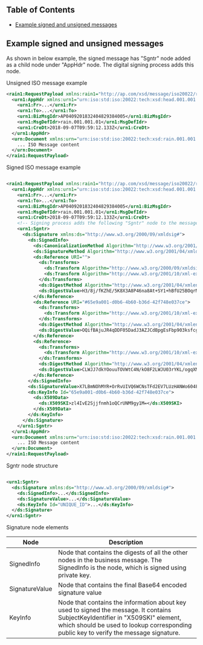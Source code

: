 

## Table of Contents
- [Example signed and unsigned messages](#signedunsignedmessageexample)

## Example signed and unsigned messages <a name="signedunsignedmessageexample"></a>

As shown in below example, the signed message has "Sgntr" node added as a child node under "AppHdr" node. The digital signing process adds this node.

Unsigned ISO message example

```xml
<rain1:RequestPayload xmlns:rain1="http://ap.com/xsd/message/iso20022/rain.001.001.01">
  <urn1:AppHdr xmlns:urn1="urn:iso:std:iso:20022:tech:xsd:head.001.001.01">
    <urn1:Fr>...</urn1:Fr>
    <urn1:To>...</urn1:To>
    <urn1:BizMsgIdr>AP0409201832404829384005</urn1:BizMsgIdr>
    <urn1:MsgDefIdr>rain.001.001.01</urn1:MsgDefIdr>
    <urn1:CreDt>2018-09-07T09:59:12.133Z</urn1:CreDt>
  </urn1:AppHdr>
  <urn:Document xmlns:urn="urn:iso:std:iso:20022:tech:xsd:rain.001.001.01">
    ... ISO Message content
  </urn:Document> 
</rain1:RequestPayload>
```

Signed ISO message example

```xml

<rain1:RequestPayload xmlns:rain1="http://ap.com/xsd/message/iso20022/rain.001.001.01">
  <urn1:AppHdr xmlns:urn1="urn:iso:std:iso:20022:tech:xsd:head.001.001.01">
    <urn1:Fr>...</urn1:Fr>
    <urn1:To>...</urn1:To>
    <urn1:BizMsgIdr>AP0409201832404829384005</urn1:BizMsgIdr>
    <urn1:MsgDefIdr>rain.001.001.01</urn1:MsgDefIdr>
    <urn1:CreDt>2018-09-07T09:59:12.133Z</urn1:CreDt>
    <!-- Signing process adds the following "Sgntr" node to the message -->
    <urn1:Sgntr>
      <ds:Signature xmlns:ds="http://www.w3.org/2000/09/xmldsig#">
        <ds:SignedInfo>
          <ds:CanonicalizationMethod Algorithm="http://www.w3.org/2001/10/xml-exc-c14n#" />
          <ds:SignatureMethod Algorithm="http://www.w3.org/2001/04/xmldsig-more#rsa-sha256" />
          <ds:Reference URI="">
            <ds:Transforms>
              <ds:Transform Algorithm="http://www.w3.org/2000/09/xmldsig#enveloped-signature" />
              <ds:Transform Algorithm="http://www.w3.org/2001/10/xml-exc-c14n#" />
            </ds:Transforms>
            <ds:DigestMethod Algorithm="http://www.w3.org/2001/04/xmlenc#sha256" />
            <ds:DigestValue>H3/8j/fKZhE/5K8X3A8P46na8At+SY1+hBfU25BOqrM=</ds:DigestValue>
          </ds:Reference>
          <ds:Reference URI="#65e9a001-d0b6-4b60-b36d-42f748e037ce">
            <ds:Transforms>
              <ds:Transform Algorithm="http://www.w3.org/2001/10/xml-exc-c14n#" />
            </ds:Transforms>
            <ds:DigestMethod Algorithm="http://www.w3.org/2001/04/xmlenc#sha256" />
            <ds:DigestValue>OQifBAjuJR4qDDF05DadJ3AZJCdBpgEsFbp903ksfcg=</ds:DigestValue>
          </ds:Reference>
          <ds:Reference>
            <ds:Transforms>
              <ds:Transform Algorithm="http://www.w3.org/2001/10/xml-exc-c14n#" />
            </ds:Transforms>
            <ds:DigestMethod Algorithm="http://www.w3.org/2001/04/xmlenc#sha256" />
            <ds:DigestValue>CLWJJ7dkYOouuTOVWtC4N/kO8F2LWJU03rYKL/ogqXM=</ds:DigestValue>
          </ds:Reference>
        </ds:SignedInfo>
        <ds:SignatureValue>X7LBmNOhMYR+OrRvUIVQ6WCNsTFd2EV7LUzHANWo604FHhQqEdXmMoY7zHb8j+B51RQyZYQVcyl8QtEFLYgmzta2WnbwI1AybAXncyl5a5wmfjsDd94TbvYr8IEHCZCoi7gNdj7vzb7CJ87fmqXLRDnFa8f7tLuYlJOhu0S2+PprVYEkmly5QKcg5tNk/axLLTrV9FEFO07fD/+3YZOkWQU0MlQB3KXwe3z1biGYcxBKgWuZBzx6JVzwKNHAuk7NaAduT0MZpuFqwnnq59Cw/pr5AjNkLk70TEhhyRCXDTv7HTYRUTzOO9fOsrkjqMzd9GCZIIq9Fqv8si8EdzJwdw==</ds:SignatureValue>
        <ds:KeyInfo Id="65e9a001-d0b6-4b60-b36d-42f748e037ce">
          <ds:X509Data>
            <ds:X509SKI>zl4IvE2Sjjfnmh1oQCrUNM9gy1M=</ds:X509SKI>
          </ds:X509Data>
        </ds:KeyInfo>
      </ds:Signature>
    </urn1:Sgntr>
  </urn1:AppHdr>
  <urn:Document xmlns:urn="urn:iso:std:iso:20022:tech:xsd:rain.001.001.01">
    ... ISO Message content
  </urn:Document> 
</rain1:RequestPayload>

```

Sgntr node structure

```xml

<urn1:Sgntr>
  <ds:Signature xmlns:ds="http://www.w3.org/2000/09/xmldsig#">
    <ds:SignedInfo>...</ds:SignedInfo>
    <ds:SignatureValue>...</ds:SignatureValue>
    <ds:KeyInfo Id="UNIQUE_ID">...</ds:KeyInfo>
  </ds:Signature>
</urn1:Sgntr>

```
Signature node elements

| Node | Description |
| ---- | ----------- |
| SignedInfo | Node that contains the digests of all the other nodes in the business message. The SignedInfo is the node, which is signed using private key.|
| SignatureValue | Node that contains the final Base64 encoded signature value |
| KeyInfo | Node that contains the information about key used to signed the message. It contains SubjectKeyIdentifier in "X509SKI" element, which should be used to lookup corresponding public key to verify the message signature. |
